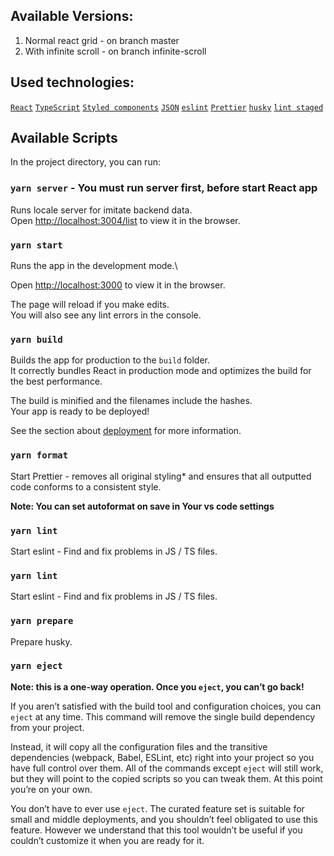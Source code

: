 ## Available Versions: 

1. Normal react grid - on branch master
2. With infinite scroll - on branch infinite-scroll

## Used technologies:

[`React`](https://reactjs.org/)
[`TypeScript`](https://www.typescriptlang.org/)
[`Styled components`](https://styled-components.com/)
[`JSON`](https://www.json.org/json-en.html)
[`eslint`](https://eslint.org/)
[`Prettier`](https://prettier.io/)
[`husky`](https://typicode.github.io/husky/#/)
[`lint staged`](https://www.npmjs.com/package/lint-staged)

## Available Scripts

In the project directory, you can run:

### `yarn server` - You must run server first, before start React app

Runs locale server for imitate backend data.\
Open [http://localhost:3004/list](http://localhost:3004/list) to view it in the browser.

### `yarn start`

Runs the app in the development mode.\

Open [http://localhost:3000](http://localhost:3000) to view it in the browser.

The page will reload if you make edits.\
You will also see any lint errors in the console.

### `yarn build`

Builds the app for production to the `build` folder.\
It correctly bundles React in production mode and optimizes the build for the best performance.

The build is minified and the filenames include the hashes.\
Your app is ready to be deployed!

See the section about [deployment](https://facebook.github.io/create-react-app/docs/deployment) for more information.

### `yarn format`

Start Prettier - removes all original styling* and ensures that all outputted code conforms to a consistent style.

**Note: You can set autoformat on save in Your vs code settings**

### `yarn lint`

Start eslint - Find and fix problems in JS / TS files.

### `yarn lint`

Start eslint - Find and fix problems in JS / TS files.

### `yarn prepare`

Prepare husky.

### `yarn eject`

**Note: this is a one-way operation. Once you `eject`, you can’t go back!**

If you aren’t satisfied with the build tool and configuration choices, you can `eject` at any time. This command will remove the single build dependency from your project.

Instead, it will copy all the configuration files and the transitive dependencies (webpack, Babel, ESLint, etc) right into your project so you have full control over them. All of the commands except `eject` will still work, but they will point to the copied scripts so you can tweak them. At this point you’re on your own.

You don’t have to ever use `eject`. The curated feature set is suitable for small and middle deployments, and you shouldn’t feel obligated to use this feature. However we understand that this tool wouldn’t be useful if you couldn’t customize it when you are ready for it.
